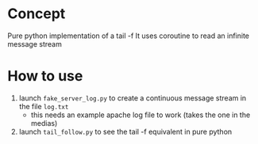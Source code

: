 # Concept

Pure python implementation of a tail -f 
It uses coroutine to read an infinite message stream

# How to use 

1. launch `fake_server_log.py` to create a continuous message stream in the file `log.txt`
    * this needs an example apache log file to work (takes the one in the medias)
1. launch `tail_follow.py` to see the tail -f equivalent in pure python 